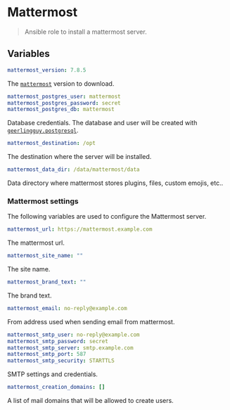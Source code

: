 # Mattermost

> Ansible role to install a mattermost server.

## Variables

```yaml
mattermost_version: 7.8.5
```

The [`mattermost`][0] version to download.

```yaml
mattermost_postgres_user: mattermost
mattermost_postgres_password: secret
mattermost_postgres_db: mattermost
```

Database credentials. The database and user will be created with [`geerlingguy.postgresql`][1].

```yaml
mattermost_destination: /opt
```

The destination where the server will be installed.

```yaml
mattermost_data_dir: /data/mattermost/data
```

Data directory where mattermost stores plugins, files, custom emojis, etc..

### Mattermost settings

The following variables are used to configure the Mattermost server.

```yaml
mattermost_url: https://mattermost.example.com
```

The mattermost url.

```yaml
mattermost_site_name: ""
```

The site name.

```yaml
mattermost_brand_text: ""
```

The brand text.

```yaml
mattermost_email: no-reply@example.com
```

From address used when sending email from mattermost.

```yaml
mattermost_smtp_user: no-reply@example.com
mattermost_smtp_password: secret
mattermost_smtp_server: smtp.example.com
mattermost_smtp_port: 587
mattermost_smtp_security: STARTTLS
```

SMTP settings and credentials.

```yaml
mattermost_creation_domains: []
```

A list of mail domains that will be allowed to create users.

[0]: https://github.com/mattermost/mattermost-server
[1]: https://github.com/geerlingguy/ansible-role-postgresql/
